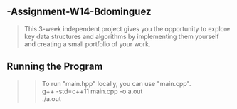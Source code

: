 ## -Assignment-W14-Bdominguez
> This 3-week independent project gives you the opportunity to explore key data structures and algorithms by implementing them yourself and creating a small portfolio of your work.


## Running the Program

> > To run "main.hpp" locally, you can use  "main.cpp". <br>
> > g++ -std=c++11 main.cpp -o a.out <br>
> > ./a.out
